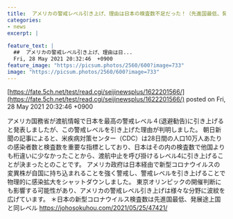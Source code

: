 ```yaml
---
title:  アメリカの警戒レベル引き上げ、理由は日本の検査数不足だった！（先進国最低、発展途上国レベル）　CDC「日本は検査を十分していない」  
categories:
- news
excerpt: |
  
feature_text: |
  ##  アメリカの警戒レベル引き上げ、理由は日...
  Fri, 28 May 2021 20:32:46  +0900
feature_image: "https://picsum.photos/2560/600?image=733"
image: "https://picsum.photos/2560/600?image=733"
---
```


[https://fate.5ch.net/test/read.cgi/seijinewsplus/1622201566/](https://fate.5ch.net/test/read.cgi/seijinewsplus/1622201566/)
posted on Fri, 28 May 2021 20:32:46  +0900

<!--more-->

アメリカ国務省が渡航情報で日本を最高の警戒レベル４(退避勧告)に引き上げると発表しましたが、この警戒レベルを引き上げた理由が判明しました。 朝日新聞の記事によると、米疾病対策センター（CDC）は28日間の人口10万人あたりの感染者数と検査数を重要な指標としており、日本はその内の検査数で他国よりも桁違いに少なかったことから、渡航中止を呼び掛けるレベル4に引き上げることが決まったとのことです。 アメリカ政府は日本経由で新型コロナウイルスの変異株が自国に持ち込まれることを強く警戒し、警戒レベルを引き上げることで物理的に感染拡大をシャットダウンしました。 東京オリンピックの開催判断にも影響する可能性があり、アメリカの警戒レベル引き上げは様々な分野に波紋を広げています。 ＊日本の新型コロナウイルス検査数は先進国最低、発展途上国と同レベル https://johosokuhou.com/2021/05/25/47421/
